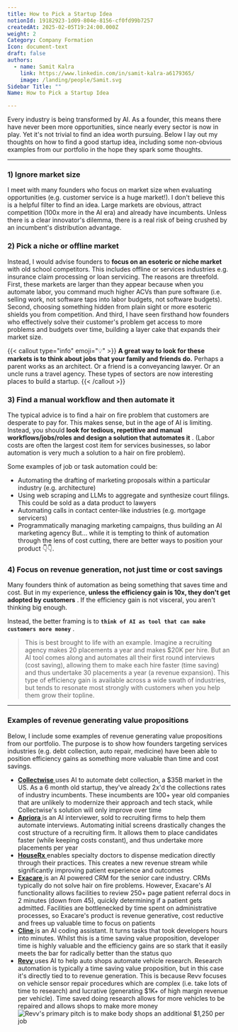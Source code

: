 ```yaml
---
title: How to Pick a Startup Idea
notionId: 19182923-1d09-804e-8156-cf0fd99b7257
createdAt: 2025-02-05T19:24:00.000Z
weight: 2
Category: Company Formation
Icon: document-text
draft: false
authors:
  - name: Samit Kalra
    link: https://www.linkedin.com/in/samit-kalra-a6179365/
    image: /landing/people/Samit.svg
Sidebar Title: ""
Name: How to Pick a Startup Idea

---
```




Every industry is being transformed by AI. As a founder, this means there have never been more opportunities, since nearly every sector is now in play. Yet it's not trivial to find an idea worth pursuing. Below I lay out my thoughts on how to find a good startup idea, including some non-obvious examples from our portfolio in the hope they spark some thoughts.

---


### 1) Ignore market size


I meet with many founders who focus on market size when evaluating opportunities (e.g. customer service is a huge market!). I don't believe this is a helpful filter to find an idea. Large markets are obvious, attract competition (100x more in the AI era) and already have incumbents. Unless there is a clear innovator's dilemma, there is a real risk of being crushed by an incumbent's distribution advantage.

###  **2) Pick a niche or offline market** 


Instead, I would advise founders to  **focus on an esoteric or niche market**  with old school competitors. This includes offline or services industries e.g. insurance claim processing or loan servicing. The reasons are threefold. First, these markets are larger than they appear because when you automate labor, you command much higher ACVs than pure software (i.e. selling work, not software taps into labor budgets, not software budgets). Second, choosing something hidden from plain sight or more esoteric shields you from competition. And third, I have seen firsthand how founders who effectively solve their customer's problem get access to more problems and budgets over time, building a layer cake that expands their market size.

{{< callout type="info" emoji="💡" >}}
 **A great way to look for these markets is to think about jobs that your family and friends do.**  Perhaps a parent works as an architect. Or a friend is a conveyancing lawyer. Or an uncle runs a travel agency. These types of sectors are now interesting places to build a startup.
{{< /callout >}}


###  **3) Find a manual workflow and then automate it** 


The typical advice is to find a hair on fire problem that customers are desperate to pay for. This makes sense, but in the age of AI is limiting. Instead, you should  **look for tedious, repetitive and manual workflows/jobs/roles and design a solution that automates it** . (Labor costs are often the largest cost item for services businesses, so labor automation is very much a solution to a hair on fire problem). 

Some examples of job or task automation could be: 

- Automating the drafting of marketing proposals within a particular industry (e.g. architecture)
- Using web scraping and LLMs to aggregate and synthesize court filings. This could be sold as a data product to lawyers
- Automating calls in contact center-like industries (e.g. mortgage servicers)
- Programmatically managing marketing campaigns, thus building an AI marketing agency
But… while it is tempting to think of automation through the lens of cost cutting, there are better ways to position your product 👇👇.

###  **4) Focus on revenue generation, not just time or cost savings** 


Many founders think of automation as being something that saves time and cost. But in my experience,  **unless the efficiency gain is 10x, they don't get adopted by customers** . If the efficiency gain is not visceral, you aren't thinking big enough.

Instead, the better framing is to  **`think of AI as tool that can make customers more money`** .

> This is best brought to life with an example. Imagine a recruiting agency makes 20 placements a year and makes $20K per hire. But an AI tool comes along and automates all their first round interviews (cost saving), allowing them to make each hire faster (time saving) and thus undertake 30 placements a year (a revenue expansion). This type of efficiency gain is available across a wide swath of industries, but tends to resonate most strongly with customers when you help them grow their topline. 


---


###  **Examples of revenue generating value propositions** 


Below, I include some examples of revenue generating value propositions from our portfolio. The purpose is to show how founders targeting services industries (e.g. debt collection, auto repair, medicine) have been able to position efficiency gains as something more valuable than time and cost savings.

- [ **Collectwise** ](https://collectwise.com/) uses AI to automate debt collection, a $35B market in the US. As a 6 month old startup, they've already 2x'd the collections rates of industry incumbents. These incumbents are 100+ year old companies that are unlikely to modernize their approach and tech stack, while Collectwise's solution will only improve over time
- [ **Apriora** ](https://www.apriora.ai/) is an AI interviewer, sold to recruiting firms to help them automate interviews. Automating initial screens drastically changes the cost structure of a recruiting firm. It allows them to place candidates faster (while keeping costs constant), and thus undertake more placements per year
- [ **HouseRx** ](https://houserx.com/) enables specialty doctors to dispense medication directly through their practices. This creates a new revenue stream while significantly improving patient experience and outcomes
- [ **Exacare** ](https://www.exacare.com/) is an AI powered CRM for the senior care industry. CRMs typically do not solve hair on fire problems. However, Exacare's AI functionality allows facilities to review 250+ page patient referral docs in 2 minutes (down from 45), quickly determining if a patient gets admitted. Facilities are bottlenecked by time spent on administrative processes, so Exacare's product is revenue generative, cost reductive and frees up valuable time to focus on patients
- [ **Cline** ](https://cline.bot/) is an AI coding assistant. It turns tasks that took developers hours into minutes. Whilst this is a time saving value proposition, developer time is highly valuable and the efficiency gains are so stark that it easily meets the bar for radically better than the status quo
- [ **Revv** ](https://www.revvhq.com/) uses AI to help auto shops automate vehicle research. Research automation is typically a time saving value proposition, but in this case it's directly tied to to revenue generation. This is because Revv focuses on vehicle sensor repair procedures which are complex (i.e. take lots of time to research) and lucrative (generating $1K+ of high margin revenue per vehicle). Time saved doing research allows for more vehicles to be repaired and allows shops to make more money
![Revv's primary pitch is to make body shops an additional $1,250 per job](https://prod-files-secure.s3.us-west-2.amazonaws.com/52e751b5-230f-4649-8c4e-0224e58da4f9/370e296b-f1ec-4862-970d-c6e37079c7a0/Screen_Shot_2025-02-02_at_1.08.01_PM.png?X-Amz-Algorithm=AWS4-HMAC-SHA256&X-Amz-Content-Sha256=UNSIGNED-PAYLOAD&X-Amz-Credential=ASIAZI2LB466ZWGPI557%2F20251005%2Fus-west-2%2Fs3%2Faws4_request&X-Amz-Date=20251005T122309Z&X-Amz-Expires=3600&X-Amz-Security-Token=IQoJb3JpZ2luX2VjENv%2F%2F%2F%2F%2F%2F%2F%2F%2F%2FwEaCXVzLXdlc3QtMiJIMEYCIQDrYHSI2VHIxJ0Gvm04%2FeaXmGFPVX9S%2BehhBLMgcUb8XwIhAJ8YLfLIYAE%2BHo8iXpRK5yws2K7k05TsQco0%2F2LoanD1Kv8DCHQQABoMNjM3NDIzMTgzODA1IgzeJcLp4pEU%2FWvHZWsq3AN8o5livP4GSnUEfYzg20zrhIfrkaKxoZTYmOEw7JqEyNvbKkXflED1%2BY4zeACvs2Psl6H9Jni59fM01osNYKeE8TaBrvEklJktl6d2Mo0uYN%2FSwDYLrQe42IuVf9rH74KijLy7yIYv0DXnViflQto0Tj3%2FaEgydziiwvYwqCm4aLFuuOmNZXxrY57hjxVs2qDYiQ7vow2xFseWFr76J1RYpbkjHszPnMAImlgcqgQ9gHWtmswjagDSwXoUtNUcsytGHc%2BvNlQGn5dXIuvCw7blcp%2BUU0vgNrYrD0XzVZlNfk7kyxD23taxMv43yBRENlCubvSw%2FPuPzBQ%2BZlgeu%2Bm7bCowJQ9ZgK0RSI2tw0LgwGLKM23IW8O1GTV7fhnMtV5kSC1yqRIg4RrR1Q5CG26EN%2BSDQ6weHILu1XAHq0JtX3natYrpbT1%2F2AXOiGNdKbSZg7J3ylwCZlTjie%2FJu1O0Ldvemue6goEAl2dQnZQyrxqm8AN%2B2tVouhCBvUZ5EQRD7nhDhp8%2Bv4gA6IELsLD6FSDJ37h3p%2Bzl6WZPLrqtJXfszkHKCkJg3xwpYw5vxByGMBhRN7AW3jY34e7rxEy08jSphW3QHm00c4UlCl8bb2HZ4p8bHs4UeDkOADCFnInHBjqkAQGVUIonecmSImi%2BLA%2Bso0FJxEe%2Fn6DNVtVJIjsg%2FA9GcVWulisPP50f6LH7GERjCN74D%2BgM3RVRS9XHLBqwzFKg3ukEPR%2BKYf%2FefZCH%2Bf4mzYEaNJgb5DhnpoP6Av%2B%2FKbBz17zIsxWosVoAH9aHt2JwwxMQ1QAFOdGZ6uuZlTfc1GgdoYNAGK%2BXnoiRoM2adfUAQK50ONU4uigMxQi0o%2F%2BHyJ4E&X-Amz-Signature=b1028e75c56a8be8ccef333980c976b01248f26226150fc16c5d98a14395b9ef&X-Amz-SignedHeaders=host&x-amz-checksum-mode=ENABLED&x-id=GetObject)

